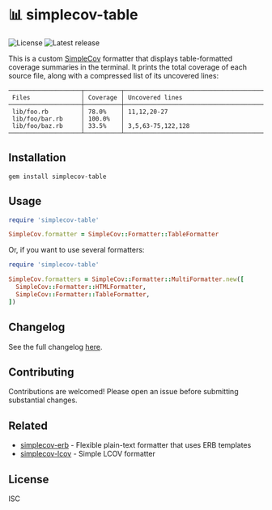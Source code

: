 # 📊 simplecov-table

![License](https://badgen.net/github/license/cheap-glitch/simplecov-table?color=green)
![Latest release](https://badgen.net/github/release/cheap-glitch/simplecov-table?color=green)

This   is   a  custom   [SimpleCov](https://github.com/simplecov-ruby/simplecov)
formatter that displays  table-formatted coverage summaries in  the terminal. It
prints the total coverage  of each source file, along with  a compressed list of
its uncovered lines:

```text
────────────────────┬──────────┬──────────────────────────────────────────
 Files              │ Coverage │ Uncovered lines
────────────────────┼──────────┼──────────────────────────────────────────
 lib/foo.rb         │ 78.0%    │ 11,12,20-27
 lib/foo/bar.rb     │ 100.0%   │
 lib/foo/baz.rb     │ 33.5%    │ 3,5,63-75,122,128
────────────────────┴──────────┴──────────────────────────────────────────
```

## Installation

```shell
gem install simplecov-table
```

## Usage

```ruby
require 'simplecov-table'

SimpleCov.formatter = SimpleCov::Formatter::TableFormatter
```

Or, if you want to use several formatters:

```ruby
require 'simplecov-table'

SimpleCov.formatters = SimpleCov::Formatter::MultiFormatter.new([
  SimpleCov::Formatter::HTMLFormatter,
  SimpleCov::Formatter::TableFormatter,
])
```

## Changelog

See the full changelog [here](https://github.com/cheap-glitch/simplecov-table/releases).

## Contributing

Contributions are welcomed! Please open an issue before submitting substantial changes.

## Related

 * [simplecov-erb](https://github.com/kpaulisse/simplecov-erb) - Flexible plain-text formatter that uses ERB templates
 * [simplecov-lcov](https://github.com/fortissimo1997/simplecov-lcov) - Simple LCOV formatter

## License

ISC
